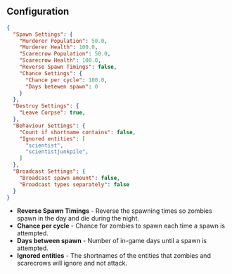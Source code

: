 ## Configuration

```json
{
  "Spawn Settings": {
    "Murderer Population": 50.0,
    "Murderer Health": 100.0,
    "Scarecrow Population": 50.0,
    "Scarecrow Health": 100.0,
    "Reverse Spawn Timings": false,
    "Chance Settings": {
      "Chance per cycle": 100.0,
      "Days betewen spawn": 0
    }
  },
  "Destroy Settings": {
    "Leave Corpse": true,
  },
  "Behaviour Settings": {
    "Count if shortname contains": false,
    "Ignored entities": [
      "scientist",
      "scientistjunkpile",
    ]
  },
  "Broadcast Settings": {
    "Broadcast spawn amount": false,
    "Broadcast types separately": false
  }
}
```
* **Reverse Spawn Timings** - Reverse the spawning times so zombies spawn in the day and die during the night.
* **Chance per cycle** - Chance for zombies to spawn each time a spawn is attempted.
* **Days between spawn** - Number of in-game days until a spawn is attempted.
* **Ignored entities** - The shortnames of the entities that zombies and scarecrows will ignore and not attack.
